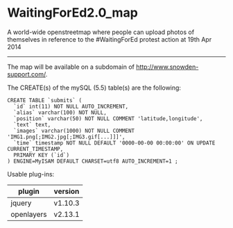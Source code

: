 WaitingForEd2.0_map
===================

A world-wide openstreetmap where people can upload photos of themselves in reference to the #WaitingForEd protest action at 19th Apr 2014

------------------

The map will be available on a subdomain of http://www.snowden-support.com/.

The CREATE(s) of the mySQL (5.5) table(s) are the following:
```MYSQL
CREATE TABLE `submits` (
  `id` int(11) NOT NULL AUTO_INCREMENT,
  `alias` varchar(100) NOT NULL,
  `position` varchar(50) NOT NULL COMMENT 'latitude,longitude',
  `text` text,
  `images` varchar(1000) NOT NULL COMMENT 'IMG1.png[;IMG2.jpg[;IMG3.gif[...]]]',
  `time` timestamp NOT NULL DEFAULT '0000-00-00 00:00:00' ON UPDATE CURRENT_TIMESTAMP,
  PRIMARY KEY (`id`)
) ENGINE=MyISAM DEFAULT CHARSET=utf8 AUTO_INCREMENT=1 ;
```

Usable plug-ins:

plugin     | version
---------- | -------
jquery     | v1.10.3
openlayers | v2.13.1

